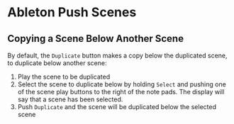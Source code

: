 # Ableton Push Scenes

## Copying a Scene Below Another Scene

By default, the `Duplicate` button makes a copy below the duplicated scene, to duplicate below another scene:

1. Play the scene to be duplicated
2. Select the scene to duplicate below by holding `Select` and pushing one of the scene play buttons to the right of the note pads. The display will say that a scene has been selected.
3. Push `Duplicate` and the scene will be duplicated below the selected scene
